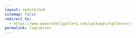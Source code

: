 ```yaml
---
layout: redirected
sitemap: false
redirect_to:
  - https://www.powershellgallery.com/packages/SqlServer/
permalink: /sqlserver
---
```

